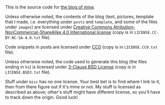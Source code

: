 This is the source code for [the blog of mine](https://blog.debiania.in.ua/).

Unless otherwise noted, the contents of the blog (text, pictures, template that
I made, i.e. everything under `posts` and `template`, and some of the files
under `images`) are licensed under [Creative Commons
Atribution-NonCommercial-ShareAlike 4.0 International license][cc-by-nc-sa-4]
(copy is in `LICENSE.CC-BY-NC-SA-4.0.txt` file).

Code snippets in posts are licensed under [CC0][cc0] (copy is in
`LICENSE.CC0.txt` file).

Unless otherwise noted, the code used to generate this blog (the files ending
in `hs`) is licensed under [3-Clause BSD License][bsd3] (copy is in
`LICENSE.BSD3.txt` file).

Stuff under `misc` has no one license. Your best bet is to find where I link to
it, then from there figure out if it's mine or not. My stuff is licensed as
described as above; other's stuff might have different license, so you'll have
to track down the origin. Good luck!

[cc-by-nc-sa-4]: https://creativecommons.org/licenses/by-nc-sa/4.0/legalcode
    "Creative Commons Attribution-NonCommercial-ShareAlike 4.0 International License"

[cc0]: https://creativecommons.org/publicdomain/zero/1.0/legalcode
    "CC0 Universal"

[bsd3]: https://opensource.org/licenses/BSD-3-Clause
    "The BSD 3-Clause License"
